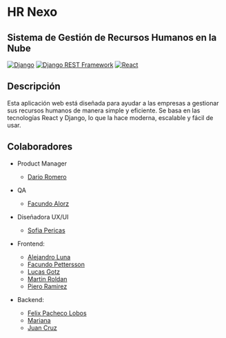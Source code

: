 # HR Nexo

## Sistema de Gestión de Recursos Humanos en la Nube

[![Django](https://img.shields.io/badge/Django-5.0.3-blue.svg)](https://www.djangoproject.com/)
[![Django REST Framework](https://img.shields.io/badge/Django%20REST%20Framework-v3.15.1-orange.svg)](https://www.django-rest-framework.org/)
[![React](https://img.shields.io/badge/React-18.2.0-blue.svg)](https://reactjs.org/)

## Descripción  

Esta aplicación web está diseñada para ayudar a las empresas a gestionar sus recursos humanos de manera simple y eficiente. Se basa en las tecnologías React y Django, lo que la hace moderna, escalable y fácil de usar.

## Colaboradores

- Product Manager
     - [Dario Romero](https://www.linkedin.com/in/dario-ricardo-romero/)

- QA

  - [Facundo Alorz]()


- Diseñadora UX/UI
  - [Sofia Pericas]() 


- Frontend:

  - [Alejandro Luna]()
  - [Facundo Pettersson]()
  - [Lucas Gotz](https://www.linkedin.com/in/lucas-gotz-baliner/)
  - [Martin Roldan]()
  - [Piero Ramirez]()

- Backend:
  - [Felix Pacheco Lobos](https://www.linkedin.com/in/felix-pacheco-lobos/)
  - [Mariana ]()
  - [Juan Cruz ]()
